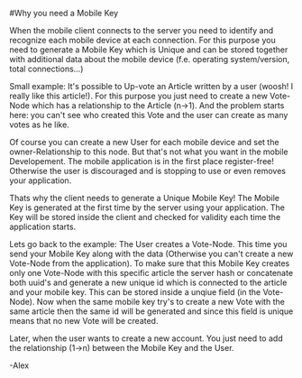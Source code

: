 #Why you need a Mobile Key

When the mobile client connects to the server you need to identify and recognize each mobile device at each connection. For this purpose you need to generate a Mobile Key which is Unique and can be stored together with additional data about the mobile device (f.e. operating system/version, total connections...) 


Small example: It's possible to Up-vote an Article written by a user (woosh! I really like this article!). For this purpose you just need to create a new Vote-Node which has a relationship to the Article (n->1). And the problem starts here: you can't see who created this Vote and the user can create as many votes as he like.


Of course you can create a new User for each mobile device and set the owner-Relationship to this node. But that's not what you want in the mobile Developement. The mobile application is in the first place register-free! Otherwise the user is discouraged and is stopping to use or even removes your application.


Thats why the client needs to generate a Unique Mobile Key! The Mobile Key is generated at the first time by the server using your application. The Key will be stored inside the client and checked for validity each time the application starts.


Lets go back to the example: The User creates a Vote-Node. This time you send your Mobile Key along with the data (Otherwise you can't create a new Vote-Node from the application). To make sure that this Mobile Key creates only one Vote-Node with this specific article the server hash or concatenate both uuid's and generate a new unique id which is connected to the article and your mobile key. This can be stored inside a unqiue field (in the Vote-Node). Now when the same mobile key try's to create a new Vote with the same article then the same id will be generated and since this field is unique means that no new Vote will be created.


Later, when the user wants to create a new account. You just need to add the relationship (1->n) between the Mobile Key and the User.


-Alex